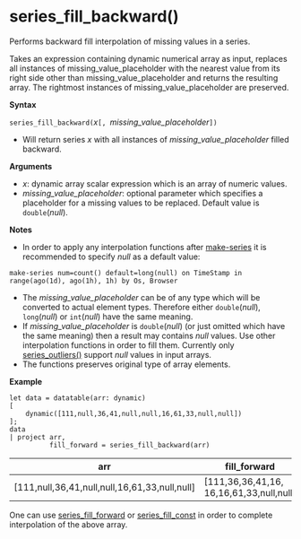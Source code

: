 # series_fill_backward()

Performs backward fill interpolation of missing values in a series.

Takes an expression containing dynamic numerical array as input, replaces all instances of missing_value_placeholder with the nearest value from its right side other than missing_value_placeholder and returns the resulting array. The rightmost instances of missing_value_placeholder are preserved.

**Syntax**

`series_fill_backward(`*x*`[, `*missing_value_placeholder*`])`
* Will return series *x* with all instances of *missing_value_placeholder* filled backward.

**Arguments**

* *x*: dynamic array scalar expression which is an array of numeric values.
* *missing_value_placeholder*: optional parameter which specifies a placeholder for a missing values to be replaced. Default value is `double`(*null*).

**Notes**

* In order to apply any interpolation functions after [make-series](query_language_make_seriesoperator.md) it is recommended to specify *null* as a default value: 

<!-- csl -->
```
make-series num=count() default=long(null) on TimeStamp in range(ago(1d), ago(1h), 1h) by Os, Browser
```

* The *missing_value_placeholder* can be of any type which will be converted to actual element types. Therefore either `double`(*null*), `long`(*null*) or `int`(*null*) have the same meaning.
* If *missing_value_placeholder* is `double`(*null*) (or just omitted which have the same meaning) then a result may contains *null* values. Use other interpolation functions in order to fill them. Currently only [series_outliers()](query_language_series_outliersfunction.md) support *null* values in input arrays.
* The functions preserves original type of array elements.

**Example**


```
let data = datatable(arr: dynamic)
[
    dynamic([111,null,36,41,null,null,16,61,33,null,null])   
];
data 
| project arr, 
          fill_forward = series_fill_backward(arr)

```

|arr|fill_forward|
|---|---|
|[111,null,36,41,null,null,16,61,33,null,null]|[111,36,36,41,16, 16,16,61,33,null,null]|

  
One can use [series_fill_forward](query_language_series_fill_forwardfunction.md) or [series_fill_const](query_language_series_fill_constfunction.md) in order to complete interpolation of the above array.
